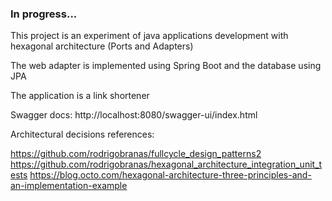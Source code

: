 ### In progress...

<p>This project is an experiment of java applications development with hexagonal architecture (Ports and Adapters) </p>
<p>The web adapter is implemented using Spring Boot and the database using JPA</p>

<p>The application is a link shortener</p>

<p>Swagger docs: http://localhost:8080/swagger-ui/index.html</p>

<p>Architectural decisions references:</p>

https://github.com/rodrigobranas/fullcycle_design_patterns2
https://github.com/rodrigobranas/hexagonal_architecture_integration_unit_tests
https://blog.octo.com/hexagonal-architecture-three-principles-and-an-implementation-example